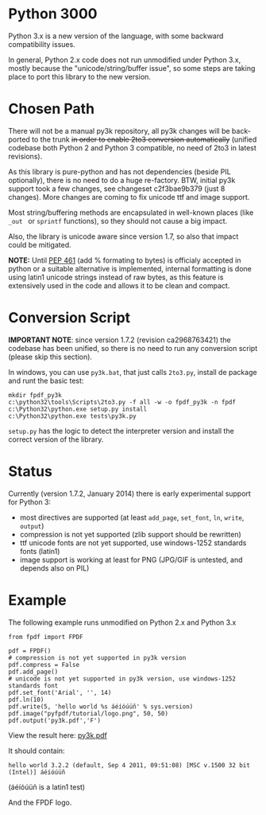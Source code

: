 # Python 3000 #

Python 3.x is a new version of the language, with some backward compatibility issues.

In general, Python 2.x code does not run unmodified under Python 3.x, mostly because the "unicode/string/buffer issue", so some steps are taking place to port this library to the new version.

# Chosen Path #

There will not be a manual py3k repository, all py3k changes will be back-ported to the trunk ~~in order to enable 2to3 conversion automatically~~ (unified codebase both Python 2 and Python 3 compatible, no need of 2to3 in latest revisions).

As this library is pure-python and has not dependencies (beside PIL optionally), there is no need to do a huge re-factory.
BTW, initial py3k support took a few changes, see changeset c2f3bae9b379 (just 8 changes). More changes are coming to fix unicode ttf and image support.

Most string/buffering methods are encapsulated in well-known places (like `_out ` or `sprintf` functions), so they should not cause a big impact.

Also, the library is unicode aware since version 1.7, so also that impact could be mitigated.

**NOTE:** Until [PEP 461](http://www.python.org/dev/peps/pep-0461/) (add % formating to bytes) is officialy accepted in python or a suitable alternative is implemented, internal formatting is done using latin1 unicode strings instead of raw bytes, as this feature is extensively used in the code and allows it to be clean and compact.

# Conversion Script #

**IMPORTANT NOTE**: since version 1.7.2 (revision ca2968763421) the codebase has been unified, so there is no need to run any conversion script (please skip this section).

In windows, you can use `py3k.bat`, that just calls `2to3.py`, install de package and runt the basic test:

```
mkdir fpdf_py3k
c:\python32\tools\Scripts\2to3.py -f all -w -o fpdf_py3k -n fpdf 
c:\Python32\python.exe setup.py install
c:\Python32\python.exe tests\py3k.py
```

`setup.py` has the logic to detect the interpreter version and install the correct version of the library.

# Status #

Currently (version 1.7.2, January 2014) there is early experimental support for Python 3:
  * most directives are supported (at least `add_page`, `set_font`, `ln`, `write`, `output`)
  * compression is not yet supported (zlib support should be rewritten)
  * ttf unicode fonts are not yet supported, use windows-1252 standards fonts (latin1)
  * image support is working at least for PNG (JPG/GIF is untested, and depends also on PIL)

# Example #

The following example runs unmodified on Python 2.x and Python 3.x

```
from fpdf import FPDF
    
pdf = FPDF()
# compression is not yet supported in py3k version
pdf.compress = False
pdf.add_page()
# unicode is not yet supported in py3k version, use windows-1252 standards font
pdf.set_font('Arial', '', 14)  
pdf.ln(10)
pdf.write(5, 'hello world %s áéíóúüñ' % sys.version)
pdf.image("pyfpdf/tutorial/logo.png", 50, 50)
pdf.output('py3k.pdf','F')
```

View the result here: [py3k.pdf](https://pyfpdf.googlecode.com/hg/tests/py3k.pdf)

It should contain:

```
hello world 3.2.2 (default, Sep 4 2011, 09:51:08) [MSC v.1500 32 bit (Intel)] áéíóúüñ
```

(áéíóúüñ is a latin1 test)

And the FPDF logo.